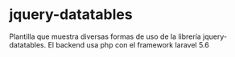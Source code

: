 # jquery-datatables
Plantilla que muestra diversas formas de uso de la librería jquery-datatables. El backend usa php con el framework laravel 5.6

